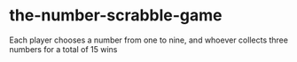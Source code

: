 # the-number-scrabble-game
Each player chooses a number from one to nine, and whoever collects three numbers for a total of 15 wins
